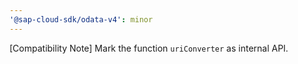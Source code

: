 ```yaml
---
'@sap-cloud-sdk/odata-v4': minor
---
```


[Compatibility Note] Mark the function `uriConverter` as internal API.
